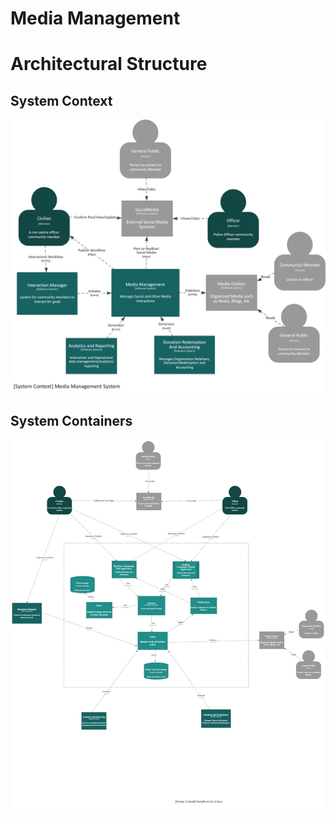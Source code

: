 # Media Management

# Architectural Structure

## System Context

![Media Management System Context](./Media%20Context.png)

## System Containers

![Media Management System Container](./Media%20Containers.jpg)
